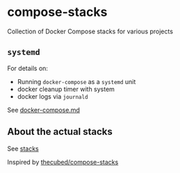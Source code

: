 # compose-stacks

Collection of Docker Compose stacks for various projects

## `systemd`

For details on:

- Running `docker-compose` as a `systemd` unit
- docker cleanup timer with system
- docker logs via `journald`

See [docker-compose.md](./docker-compose.md)

## About the actual stacks

See [stacks](./stacks)

Inspired by [thecubed/compose-stacks](https://github.com/thecubed/compose-stacks)
